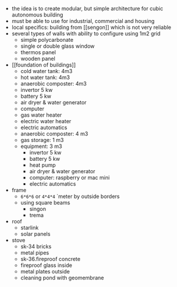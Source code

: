 - the idea is to create modular, but simple architecture for cubic autonomous building
- must be able to use for industrial, commercial and housing
- local specifics: building from [[sengon]] which is not very reliable
- several types of walls with ability to configure using 1m2 grid
	- simple polycarbonate
	- single or double glass window
	- thermos panel
	- wooden panel
- [[foundation of buildings]]
	- cold water tank: 4m3
	- hot water tank: 4m3
	- anaerobic composter: 4m3
	- invertor 5 kw
	- battery 5 kw
	- air dryer & water generator
	- computer
	- gas water heater
	- electric water heater
	- electric automatics
	- anaerobic composter: 4 m3
	- gas storage: 1 m3
	- equipment: 3 m3
		- invertor 5 kw
		- battery 5 kw
		- heat pump
		- air dryer & water generator
		- computer: raspberry or mac mini
		- electric automatics
- frame
	- `6*6*6` or `4*4*4` `meter by outside borders
	- using square beams
		- singon
		- trema
- roof
	- starlink
	- solar panels
- stove
	- sk-34 bricks
	- metal pipes
	- sk-36.fireproof concrete
	- fireproof glass inside
	- metal plates outside
	- cleaning pond with geomembrane